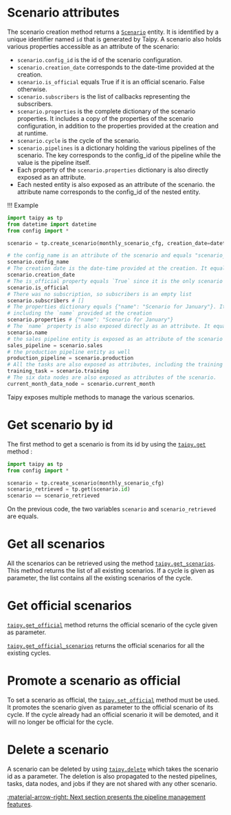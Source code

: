 # Scenario attributes

The scenario creation method returns a [`Scenario`](../../../reference/#taipy.core.scenario.scenario.Scenario) entity.
It is identified by a unique identifier named `id` that is generated by Taipy.
A scenario also holds various properties accessible as an attribute of the scenario:

- `scenario.config_id` is the id of the scenario configuration.
- `scenario.creation_date` corresponds to the date-time provided at the creation.
- `scenario.is_official` equals True if it is an official scenario. False otherwise.
- `scenario.subscribers` is the list of callbacks representing the subscribers.
- `scenario.properties` is the complete dictionary of the scenario properties. It includes a copy of the properties of the scenario configuration, in addition to the properties provided at the creation and at runtime.
- `scenario.cycle` is the cycle of the scenario.
- `scenario.pipelines` is a dictionary holding the various pipelines of the scenario. The key corresponds to the config_id of the pipeline while the value is the pipeline itself.
- Each property of the `scenario.properties` dictionary is also directly exposed as an attribute.
- Each nested entity is also exposed as an attribute of the scenario. the attribute name corresponds to the config_id of the nested entity.

!!! Example

```python linenums="1"
import taipy as tp
from datetime import datetime
from config import *

scenario = tp.create_scenario(monthly_scenario_cfg, creation_date=datetime(2022, 1, 1), name="Scenario for January")

# the config_name is an attribute of the scenario and equals "scenario_configuration"
scenario.config_name
# The creation date is the date-time provided at the creation. It equals datetime(2022, 1, 1)
scenario.creation_date
# The is_official property equals `True` since it is the only scenario of the cycle.
scenario.is_official
# There was no subscription, so subscribers is an empty list
scenario.subscribers # []
# The properties dictionary equals {"name": "Scenario for January"}. It contains all the properties,
# including the `name` provided at the creation
scenario.properties # {"name": "Scenario for January"}
# The `name` property is also exposed directly as an attribute. It equals "Scenario for January"
scenario.name
# the sales pipeline entity is exposed as an attribute of the scenario
sales_pipeline = scenario.sales
# the production pipeline entity as well
production_pipeline = scenario.production
# All the tasks are also exposed as attributes, including the training task entity
training_task = scenario.training
# The six data nodes are also exposed as attributes of the scenario.
current_month_data_node = scenario.current_month
```

Taipy exposes multiple methods to manage the various scenarios.

# Get scenario by id

The first method to get a scenario is from its id by using the [`taipy.get`](../../../reference/#taipy.core.taipy.get)
method :

```python linenums="1"
import taipy as tp
from config import *

scenario = tp.create_scenario(monthly_scenario_cfg)
scenario_retrieved = tp.get(scenario.id)
scenario == scenario_retrieved
```

On the previous code, the two variables `scenario` and `scenario_retrieved` are equals.

# Get all scenarios

All the scenarios can be retrieved using the method [`taipy.get_scenarios`](../../../reference/#taipy.core.taipy.get_scenarios).
This method returns the list of all existing scenarios. If a cycle is given as parameter, the list contains all the
existing scenarios of the cycle.

# Get official scenarios

[`taipy.get_official`](../../../reference/#taipy.core.taipy.get_official) method returns the official scenario of the cycle
given as parameter.

[`taipy.get_official_scenarios`](../../../reference/#taipy.core.taipy.get_official_scenarios) returns the official scenarios for
all the existing cycles.

# Promote a scenario as official

To set a scenario as official, the [`taipy.set_official`](../../../reference/#taipy.core.taipy.set_official) method must
be used. It promotes the scenario given as parameter to the official scenario of its cycle. If the cycle already
had an official scenario it will be demoted, and it will no longer be official for the cycle.

# Delete a scenario

A scenario can be deleted by using [`taipy.delete`](../../../reference/#taipy.core.taipy.delete)
which takes the scenario id as a parameter. The deletion is also propagated to the nested pipelines, tasks, data
nodes, and jobs if they are not shared with any other scenario.

[:material-arrow-right: Next section presents the pipeline management features](pipeline-mgt.md).
